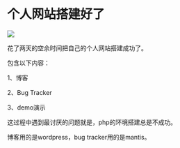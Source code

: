 # 个人网站搭建好了

![](http://www.feng3d.me/wordpress/wp-content/uploads/2014/04/20130817191520_Yh43w-300x168.jpeg)

花了两天的空余时间把自己的个人网站搭建成功了。

包含以下内容：

1、博客

2、Bug Tracker

3、demo演示

这过程中遇到最讨厌的问题就是，php的环境搭建总是不成功。

博客用的是wordpress，bug tracker用的是mantis。